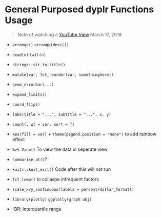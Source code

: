 # General Purposed dyplr Functions Usage

> Note of watching a [YouTube View](https://www.youtube.com/watch?v=nx5yhXAQLxw)
> March 17, 2019

- `arrange()` `arrange(desc())`
- `head(n)` `tail(n)`

- `stringr::str_to_title()`

- `mutate(var, fct_reorder(var, somethinghere))`
- `geom_errorbar(...)`
- `expand_limits()`
- `coord_flip()`
- `labs(title = "...", subtitle = "...", x, y)`
- `count(, wt = var, sort = T)`
- `aes(fill = var)` + `theme(pegend.position = "none")` to add rainbow effect
- `%>% View()` To view the data in seperate view
- `summarise_at()`?
- `knitr::knit_exit()` Code after this will not run
- `fct_lump()` to collaspe infrequent factors
- `scale_x/y_continuous(labels = percent/dollar_format()`
- `library(plotly)` `ggplotly(graph obj)`
- IQR: interquartile range

